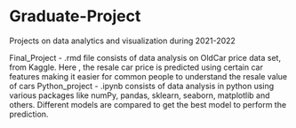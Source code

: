 # Graduate-Project
Projects on data analytics and visualization during 2021-2022

Final_Project - .rmd file consists of data analysis on OldCar price data set, from Kaggle. Here , the resale car price is predicted using certain car features making it easier for common people to understand the resale value of cars
Python_project - .ipynb consists of data analysis in python using various packages like numPy, pandas, sklearn, seaborn, matplotlib and others. Different models are compared to get the best model to perform the prediction.  
